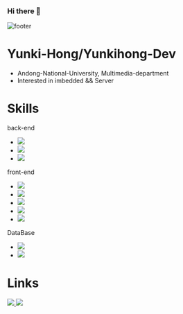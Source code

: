 ### Hi there 👋
![footer](https://capsule-render.vercel.app/api?section=footer)
# Yunki-Hong/Yunkihong-Dev
- Andong-National-University, Multimedia-department
- Interested in imbedded && Server

# Skills
 back-end
- <img src="https://img.shields.io/badge/java-007396?style=for-the-badge&logo=java&logoColor=white"> 
- <img src="https://img.shields.io/badge/jsp-007396?style=for-the-badge&logo=jsp&logoColor=white"> 
- <img src="https://img.shields.io/badge/springboot-6DB33F?style=for-the-badge&logo=springboot&logoColor=white"> 
 front-end
- <img src="https://img.shields.io/badge/html5-E34F26?style=for-the-badge&logo=html5&logoColor=white"> 
- <img src="https://img.shields.io/badge/css-1572B6?style=for-the-badge&logo=css3&logoColor=white"> 
- <img src="https://img.shields.io/badge/javascript-F7DF1E?style=for-the-badge&logo=javascript&logoColor=black"> 
- <img src="https://img.shields.io/badge/jquery-0769AD?style=for-the-badge&logo=jquery&logoColor=white">
- <img src="https://img.shields.io/badge/react-61DAFB?style=for-the-badge&logo=react&logoColor=black"> 
 DataBase
- <img src="https://img.shields.io/badge/oracle-F80000?style=for-the-badge&logo=oracle&logoColor=white"> 
- <img src="https://img.shields.io/badge/mysql-4479A1?style=for-the-badge&logo=mysql&logoColor=white"> 


# Links

<a href="https://blog.naver.com/ricky0130"><img src="https://img.shields.io/badge/naver-green?style=for-the-badge&logo=naver&logoColor=white"> </a>
<a href="https://www.facebook.com/profile.php?id=100009001297630"><img src="https://img.shields.io/badge/facebook-blue?style=for-the-badge&logo=facebook&logoColor=white"></a>
